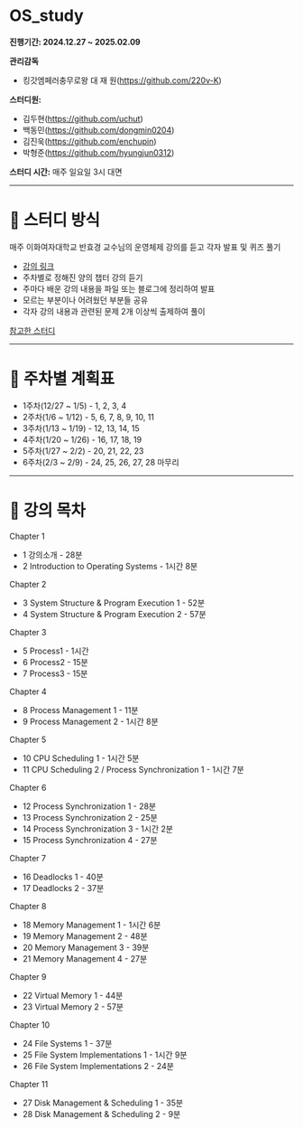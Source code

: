 # OS_study
**진행기간: 2024.12.27 ~ 2025.02.09**

**관리감독**
  - 킹갓엠페러충무로왕 대 재 원(https://github.com/220v-K)

**스터디원:**
  - 김두현(https://github.com/uchut)
  - 백동민(https://github.com/dongmin0204)
  - 김진욱(https://github.com/enchupin)
  - 박형준(https://github.com/hyungjun0312)

**스터디 시간:** 매주 일요일 3시 대면

---

# 🎯 스터디 방식
매주 이화여자대학교 반효경 교수님의 운영체제 강의를 듣고 각자 발표 및 퀴즈 풀기

  - [강의 링크](http://www.kocw.net/home/search/kemView.do?kemId=1046323)
  - 주차별로 정해진 양의 챕터 강의 듣기
  - 주마다 배운 강의 내용을 파일 또는 블로그에 정리하여 발표
  - 모르는 부분이나 어려웠던 부분들 공유
  - 각자 강의 내용과 관련된 문제 2개 이상씩 출제하여 풀이

[참고한 스터디](https://github.com/smothly/OS-study-7week-challenge?tab=readme-ov-file)

---

# 📅 주차별 계획표
  - 1주차(12/27 ~ 1/5) - 1, 2, 3, 4
  - 2주차(1/6 ~ 1/12) - 5, 6, 7, 8, 9, 10, 11
  - 3주차(1/13 ~ 1/19) - 12, 13, 14, 15
  - 4주차(1/20 ~ 1/26) - 16, 17, 18, 19
  - 5주차(1/27 ~ 2/2) - 20, 21, 22, 23
  - 6주차(2/3 ~ 2/9) - 24, 25, 26, 27, 28 마무리

---

# 📖 강의 목차
Chapter 1

  - 1 강의소개 - 28분
  - 2 Introduction to Operating Systems - 1시간 8분

Chapter 2

  - 3 System Structure & Program Execution 1 - 52분
  - 4 System Structure & Program Execution 2 - 57분

Chapter 3

  - 5 Process1 - 1시간
  - 6 Process2 - 15분
  - 7 Process3 - 15분

Chapter 4

  - 8 Process Management 1 - 11분
  - 9 Process Management 2 - 1시간 8분

Chapter 5

  - 10 CPU Scheduling 1 - 1시간 5분
  - 11 CPU Scheduling 2 / Process Synchronization 1 - 1시간 7분

Chapter 6

  - 12 Process Synchronization 1 - 28분
  - 13 Process Synchronization 2 - 25분
  - 14 Process Synchronization 3 - 1시간 2분
  - 15 Process Synchronization 4 - 27분

Chapter 7

  - 16 Deadlocks 1 - 40분
  - 17 Deadlocks 2 - 37분

Chapter 8

  - 18 Memory Management 1 - 1시간 6분
  - 19 Memory Management 2 - 48분
  - 20 Memory Management 3 - 39분
  - 21 Memory Management 4 - 27분

Chapter 9

  - 22 Virtual Memory 1 - 44분
  - 23 Virtual Memory 2 - 57분

Chapter 10

  - 24 File Systems 1 - 37분
  - 25 File System Implementations 1 - 1시간 9분
  - 26 File System Implementations 2 - 24분

Chapter 11

  - 27 Disk Management & Scheduling 1 - 35분
  - 28 Disk Management & Scheduling 2 - 9분
